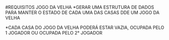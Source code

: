 #REQUISITOS JOGO DA VELHA
*GERAR UMA ESTRUTURA DE DADOS PARA MANTER O ESTADO DE CADA UMA DAS CASAS DDE UM JOGO DA VELHA

*CADA CASA DO JOGO DA VELHA PODERÁ ESTAR VAZIA, OCUPADA PELO 1 JOGADOR OU OCUPADA PELO 2° JOGADOR
